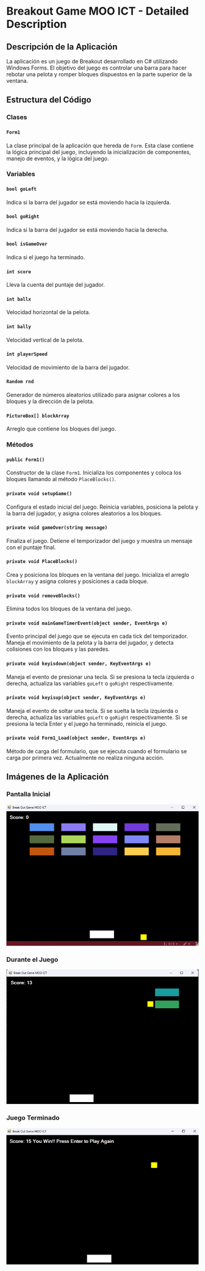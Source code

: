# Breakout Game MOO ICT - Detailed Description

## Descripción de la Aplicación

La aplicación es un juego de Breakout desarrollado en C# utilizando Windows Forms. El objetivo del juego es controlar una barra para hacer rebotar una pelota y romper bloques dispuestos en la parte superior de la ventana. 

## Estructura del Código

### Clases

#### `Form1`

La clase principal de la aplicación que hereda de `Form`. Esta clase contiene la lógica principal del juego, incluyendo la inicialización de componentes, manejo de eventos, y la lógica del juego.

### Variables

#### `bool goLeft`

Indica si la barra del jugador se está moviendo hacia la izquierda.

#### `bool goRight`

Indica si la barra del jugador se está moviendo hacia la derecha.

#### `bool isGameOver`

Indica si el juego ha terminado.

#### `int score`

Lleva la cuenta del puntaje del jugador.

#### `int ballx`

Velocidad horizontal de la pelota.

#### `int bally`

Velocidad vertical de la pelota.

#### `int playerSpeed`

Velocidad de movimiento de la barra del jugador.

#### `Random rnd`

Generador de números aleatorios utilizado para asignar colores a los bloques y la dirección de la pelota.

#### `PictureBox[] blockArray`

Arreglo que contiene los bloques del juego.

### Métodos

#### `public Form1()`

Constructor de la clase `Form1`. Inicializa los componentes y coloca los bloques llamando al método `PlaceBlocks()`.

#### `private void setupGame()`

Configura el estado inicial del juego. Reinicia variables, posiciona la pelota y la barra del jugador, y asigna colores aleatorios a los bloques.

#### `private void gameOver(string message)`

Finaliza el juego. Detiene el temporizador del juego y muestra un mensaje con el puntaje final.

#### `private void PlaceBlocks()`

Crea y posiciona los bloques en la ventana del juego. Inicializa el arreglo `blockArray` y asigna colores y posiciones a cada bloque.

#### `private void removeBlocks()`

Elimina todos los bloques de la ventana del juego.

#### `private void mainGameTimerEvent(object sender, EventArgs e)`

Evento principal del juego que se ejecuta en cada tick del temporizador. Maneja el movimiento de la pelota y la barra del jugador, y detecta colisiones con los bloques y las paredes.

#### `private void keyisdown(object sender, KeyEventArgs e)`

Maneja el evento de presionar una tecla. Si se presiona la tecla izquierda o derecha, actualiza las variables `goLeft` o `goRight` respectivamente.

#### `private void keyisup(object sender, KeyEventArgs e)`

Maneja el evento de soltar una tecla. Si se suelta la tecla izquierda o derecha, actualiza las variables `goLeft` o `goRight` respectivamente. Si se presiona la tecla Enter y el juego ha terminado, reinicia el juego.

#### `private void Form1_Load(object sender, EventArgs e)`

Método de carga del formulario, que se ejecuta cuando el formulario se carga por primera vez. Actualmente no realiza ninguna acción.

## Imágenes de la Aplicación

### Pantalla Inicial
![Pantalla Inicial](https://github.com/Marlon-Trujillo-Jaramillo/Breakout-Game-/blob/master/Captura%20de%20pantalla%202024-05-20%20121419.png)

### Durante el Juego
![Durante el Juego](https://github.com/Marlon-Trujillo-Jaramillo/Breakout-Game-/blob/master/Captura%20de%20pantalla%202024-05-20%20121441.png)

### Juego Terminado
![Juego Terminado](https://github.com/Marlon-Trujillo-Jaramillo/Breakout-Game-/blob/master/Captura%20de%20pantalla%202024-05-20%20121530.png)
